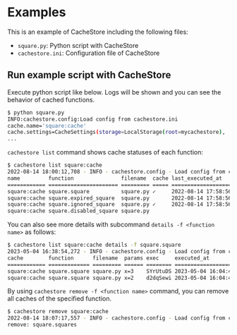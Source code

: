 # Examples

This is an example of CacheStore including the following files:

- `square.py`: Python script with CacheStore
- `cachestore.ini`: Configuration file of CacheStore

## Run example script with CacheStore

Execute python script like below.
Logs will be shown and you can see the behavior of cached functions.

```bash
$ python square.py
INFO:cachestore.config:Load config from cachestore.ini
cache.name='square:cache'
cache.settings=CacheSettings(storage=LocalStorage(root=mycachestore), ...)
...
```

`cachestore list` command shows cache statuses of each function:

```bash
$ cachestore list square:cache
2022-08-14 18:00:12,708 - INFO - cachestore.config - Load config from cachestore.ini
name         function               filename  cache last_executed_at
============ ====================== ========= ===== ===================
square:cache square.square          square.py ✓     2022-08-14 17:58:56
square:cache square.expired_square  square.py       2022-08-14 17:58:56
square:cache square.ignored_square  square.py ✓     2022-08-14 17:58:56
square:cache square.disabled_square square.py
```

You can also see more details with subcommand `details -f <function name>`
as follows:

```bash
$ cachestore list square:cache details -f square.square
2023-05-04 16:38:54,272 - INFO - cachestore.config - Load config from cachestore.ini
cache        function      filename  params exec     executed_at         expired_at
============ ============= ========= ====== ======== =================== ==========
square:cache square.square square.py x=3    SYrUtuDS 2023-05-04 16:04:44
square:cache square.square square.py x=2    d2dqSewi 2023-05-04 16:04:44
```

By using `cachestore remove -f <function name>` command, you can remove all
caches of the specified function.

```bash
$ cachestore remove square:cache
2022-08-14 18:07:17,557 - INFO - cachestore.config - Load config from cachestore.ini
remove: square.squares
```
